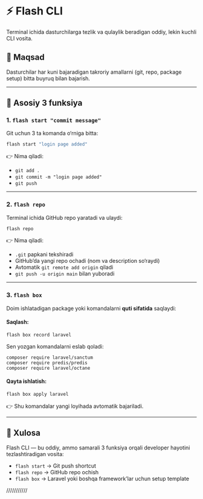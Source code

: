 
# ⚡ Flash CLI

Terminal ichida dasturchilarga tezlik va qulaylik beradigan oddiy, lekin kuchli CLI vosita.

## 🎯 Maqsad

Dasturchilar har kuni bajaradigan takroriy amallarni (git, repo, package setup) bitta buyruq bilan bajarish.

---

## 🔑 Asosiy 3 funksiya

### 1. `flash start "commit message"`

Git uchun 3 ta komanda o‘rniga bitta:

```bash
flash start "login page added"
````

👉 Nima qiladi:

* `git add .`
* `git commit -m "login page added"`
* `git push`

---

### 2. `flash repo`

Terminal ichida GitHub repo yaratadi va ulaydi:

```bash
flash repo
```

👉 Nima qiladi:

* `.git` papkani tekshiradi
* GitHub’da yangi repo ochadi (nom va description so‘raydi)
* Avtomatik `git remote add origin` qiladi
* `git push -u origin main` bilan yuboradi

---

### 3. `flash box`

Doim ishlatadigan package yoki komandalarni **quti sifatida** saqlaydi:

#### Saqlash:

```bash
flash box record laravel
```

Sen yozgan komandalarni eslab qoladi:

```
composer require laravel/sanctum
composer require predis/predis
composer require laravel/octane
```

#### Qayta ishlatish:

```bash
flash box apply laravel
```

👉 Shu komandalar yangi loyihada avtomatik bajariladi.

---

## 📌 Xulosa

Flash CLI — bu oddiy, ammo samarali 3 funksiya orqali developer hayotini tezlashtiradigan vosita:

* `flash start` → Git push shortcut
* `flash repo` → GitHub repo ochish
* `flash box` → Laravel yoki boshqa framework’lar uchun setup template


///////////